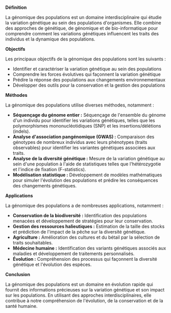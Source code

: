 **Définition**

La génomique des populations est un domaine interdisciplinaire qui étudie la variation génétique au sein des populations d'organismes. Elle combine des approches de génétique, de génomique et de bio-informatique pour comprendre comment les variations génétiques influencent les traits des individus et la dynamique des populations.

**Objectifs**

Les principaux objectifs de la génomique des populations sont les suivants :

* Identifier et caractériser la variation génétique au sein des populations
* Comprendre les forces évolutives qui façonnent la variation génétique
* Prédire la réponse des populations aux changements environnementaux
* Développer des outils pour la conservation et la gestion des populations

**Méthodes**

La génomique des populations utilise diverses méthodes, notamment :

* **Séquençage du génome entier :** Séquençage de l'ensemble du génome d'un individu pour identifier les variations génétiques, telles que les polymorphismes mononucléotidiques (SNP) et les insertions/délétions (indels).
* **Analyse d'association pangénomique (GWAS) :** Comparaison des génotypes de nombreux individus avec leurs phénotypes (traits observables) pour identifier les variantes génétiques associées aux traits.
* **Analyse de la diversité génétique :** Mesure de la variation génétique au sein d'une population à l'aide de statistiques telles que l'hétérozygotie et l'indice de fixation (F-statistics).
* **Modélisation statistique :** Développement de modèles mathématiques pour simuler l'évolution des populations et prédire les conséquences des changements génétiques.

**Applications**

La génomique des populations a de nombreuses applications, notamment :

* **Conservation de la biodiversité :** Identification des populations menacées et développement de stratégies pour leur conservation.
* **Gestion des ressources halieutiques :** Estimation de la taille des stocks et prédiction de l'impact de la pêche sur la diversité génétique.
* **Agriculture :** Amélioration des cultures et du bétail par la sélection de traits souhaitables.
* **Médecine humaine :** Identification des variants génétiques associés aux maladies et développement de traitements personnalisés.
* **Évolution :** Compréhension des processus qui façonnent la diversité génétique et l'évolution des espèces.

**Conclusion**

La génomique des populations est un domaine en évolution rapide qui fournit des informations précieuses sur la variation génétique et son impact sur les populations. En utilisant des approches interdisciplinaires, elle contribue à notre compréhension de l'évolution, de la conservation et de la santé humaine.